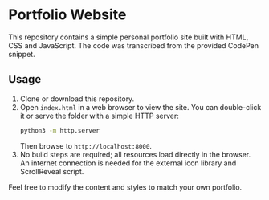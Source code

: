 # Portfolio Website

This repository contains a simple personal portfolio site built with HTML, CSS and JavaScript. The code was transcribed from the provided CodePen snippet.

## Usage

1. Clone or download this repository.
2. Open `index.html` in a web browser to view the site. You can double-click it or serve the folder with a simple HTTP server:
   ```bash
   python3 -m http.server
   ```
   Then browse to `http://localhost:8000`.
3. No build steps are required; all resources load directly in the browser. An internet connection is needed for the external icon library and ScrollReveal script.

Feel free to modify the content and styles to match your own portfolio.

